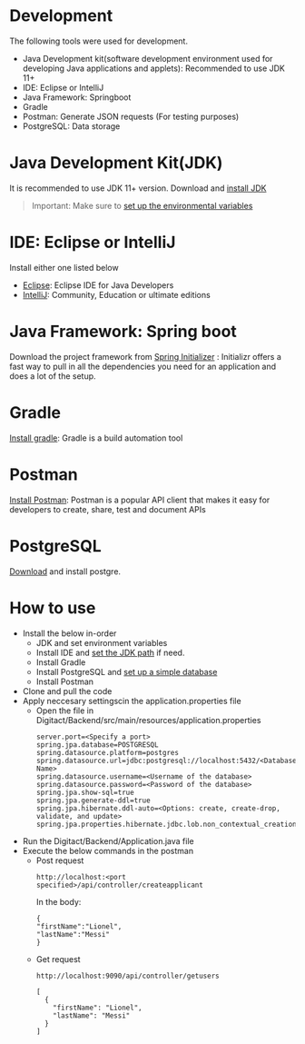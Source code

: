 # Development

The following tools were used for development.
- Java Development kit(software development environment used for developing Java applications and applets): Recommended to use JDK 11+ 
- IDE: Eclipse or IntelliJ 
- Java Framework: Springboot
- Gradle
- Postman: Generate JSON requests (For testing purposes)
- PostgreSQL: Data storage

# Java Development Kit(JDK)
It is recommended to use JDK 11+ version.
Download and [install JDK](https://www.oracle.com/java/technologies/javase-downloads.html)
> Important: Make sure to [set up the environmental variables](https://www.java.com/en/download/help/path.xml)

# IDE: Eclipse or IntelliJ
Install either one listed below
- [Eclipse](https://www.eclipse.org/downloads/packages/release/luna/sr2/eclipse-ide-java-developers): Eclipse IDE for Java Developers 
- [IntelliJ](https://www.jetbrains.com/idea/download/#section=windows): Community, Education or ultimate editions 

# Java Framework: Spring boot
Download the project framework from [Spring Initializer](https://start.spring.io/) : Initializr offers a fast way to pull in all the dependencies you need for an application and does a lot of the setup.

# Gradle
[Install gradle](https://gradle.org/install/): Gradle is a build automation tool

# Postman
[Install Postman](https://www.postman.com/downloads/): Postman is a popular API client that makes it easy for developers to create, share, test and document APIs

# PostgreSQL
[Download](https://www.postgresql.org/download/) and install postgre.

# How to use

- Install the below in-order
  - JDK and set environment variables
  - Install IDE and [set the JDK path](https://www.jetbrains.com/help/idea/sdk.html) if need. 
  - Install Gradle
  - Install PostgreSQL and [set up a simple database](https://www.postgresqltutorial.com/)
  - Install Postman 
- Clone and pull the code
- Apply neccesary settingscin the application.properties file
  - Open the file in Digitact/Backend/src/main/resources/application.properties 
      ```
      server.port=<Specify a port>
      spring.jpa.database=POSTGRESQL
      spring.datasource.platform=postgres
      spring.datasource.url=jdbc:postgresql://localhost:5432/<Database Name>
      spring.datasource.username=<Username of the database>
      spring.datasource.password=<Password of the database>
      spring.jpa.show-sql=true
      spring.jpa.generate-ddl=true
      spring.jpa.hibernate.ddl-auto=<Options: create, create-drop, validate, and update>
      spring.jpa.properties.hibernate.jdbc.lob.non_contextual_creation=true
     ```
- Run the Digitact/Backend/Application.java file
- Execute the below commands in the postman
  - Post request
    ```
    http://localhost:<port specified>/api/controller/createapplicant
    ```
    In the body:
    ```
    {
    "firstName":"Lionel",
    "lastName":"Messi"
    }
    ```
  - Get request
    ```
    http://localhost:9090/api/controller/getusers
    ```
    ```
    [
      {
        "firstName": "Lionel",
        "lastName": "Messi"
      }
    ]
    ```


